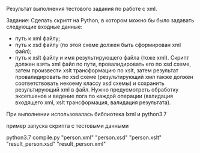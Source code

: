 Результат выполнения тестового задания по работе с xml.

Задание: Сделать скрипт на Python, в котором можно бы было задавать следующие входные данные:
- путь к xml файлу;
- путь к xsd файлу (по этой схеме должен быть сформирован xml файл);
- путь к xslt файлу и имя результирующего файла (тоже xml).
Скрипт должен взять xml файл по пути, провалидировать его по xsd схеме, затем произвести xslt трансформацию по xslt, затем результат провалидировать по xsd схеме (результирующий хмл также должен соответствовать некоему классу xsd схемы) и сохранить результирующий xml в файл.
Нужно предусмотреть обработку эксепшенов и ведение лога по каждой операции (валидация входящего xml, xslt трансформация, валидация результата).

При выполнении использовалась библиотека lxml и python3.7

пример запуска скрипта с тестовыми данными 

python3.7 compile.py "person.xml" "person.xsd" "person.xslt" "result_person.xsd" "result_person.xml"
